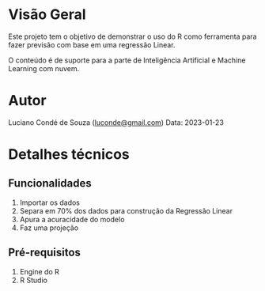 # Visão Geral
Este projeto tem o objetivo de demonstrar o uso do R como ferramenta para fazer previsão com base em uma regressão Linear.

O conteúdo é de suporte para a parte de Inteligência Artificial e Machine Learning com nuvem. 

# Autor
Luciano Condé de Souza (luconde@gmail.com)
Data: 2023-01-23

# Detalhes técnicos

## Funcionalidades
1. Importar os dados
2. Separa em 70% dos dados para construção da Regressão Linear
3. Apura a acuracidade do modelo
4. Faz uma projeção

## Pré-requisitos
1. Engine do R
2. R Studio
